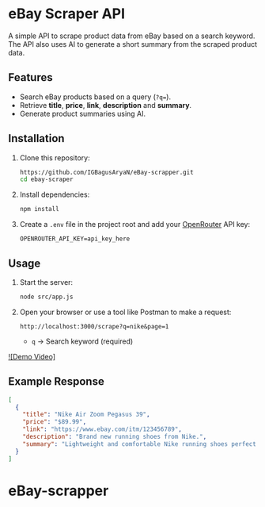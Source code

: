 # eBay Scraper API

A simple API to scrape product data from eBay based on a search keyword.  
The API also uses AI to generate a short summary from the scraped product data.

## Features
- Search eBay products based on a query (`?q=`).
- Retrieve **title**, **price**, **link**, **description** and **summary**.
- Generate product summaries using AI.


## Installation
1. Clone this repository:
   ```bash
   https://github.com/IGBagusAryaN/eBay-scrapper.git
   cd ebay-scraper
   ```
2. Install dependencies:
   ```bash
   npm install
   ```
3. Create a `.env` file in the project root and add your [OpenRouter](https://openrouter.ai/) API key:
   ```env
   OPENROUTER_API_KEY=api_key_here
   ```

## Usage
1. Start the server:
   ```bash
   node src/app.js
   ```
2. Open your browser or use a tool like Postman to make a request:
   ```
   http://localhost:3000/scrape?q=nike&page=1
   
   ```
   - `q` → Search keyword (required)
 

[![Demo Video]](https://www.youtube.com/watch?v=pj74e0vKthg)


## Example Response
```json
[
  {
    "title": "Nike Air Zoom Pegasus 39",
    "price": "$89.99",
    "link": "https://www.ebay.com/itm/123456789",
    "description": "Brand new running shoes from Nike.",
    "summary": "Lightweight and comfortable Nike running shoes perfect for daily workouts."
  }
]
```
# eBay-scrapper
